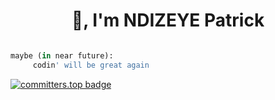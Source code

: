 <h1 align="center"> 👋, I'm NDIZEYE Patrick </h1>

```python

maybe (in near future):
     codin' will be great again

```

[![committers.top badge](https://user-badge.committers.top/rwanda_private/PATRICKNDIZEYE.svg)](https://user-badge.committers.top/rwanda_private/PATRICKNDIZEYE) 






 
